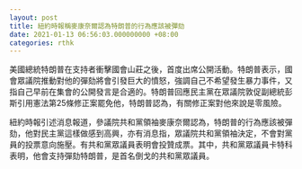 ```yaml
---
layout: post
title: 紐約時報稱麥康奈爾認為特朗普的行為應該被彈劾
date: 2021-01-13 06:56:03.000000000 +08:00
categories: rthk
---
```


美國總統特朗普在支持者衝擊國會山莊之後，首度出席公開活動。特朗普表示，國會眾議院推動對他的彈劾將會引發巨大的憤怒，強調自己不希望發生暴力事件，又指自己早前在集會的公開發言是合適的。特朗普回應民主黨在眾議院敦促副總統彭斯引用憲法第25條修正案罷免他，特朗普認為，有關修正案對他來說是零風險。

紐約時報引述消息報道，參議院共和黨領袖麥康奈爾認為，特朗普的行為應該被彈劾，他對民主黨這樣做感到高興，亦有消息指，眾議院共和黨領袖決定，不會對黨員的投票意向施壓。有共和黨眾議員表明會投贊成票。其中，共和黨眾議員卡特科表明，他會支持彈劾特朗普，是首名倒戈的共和黨眾議員。
